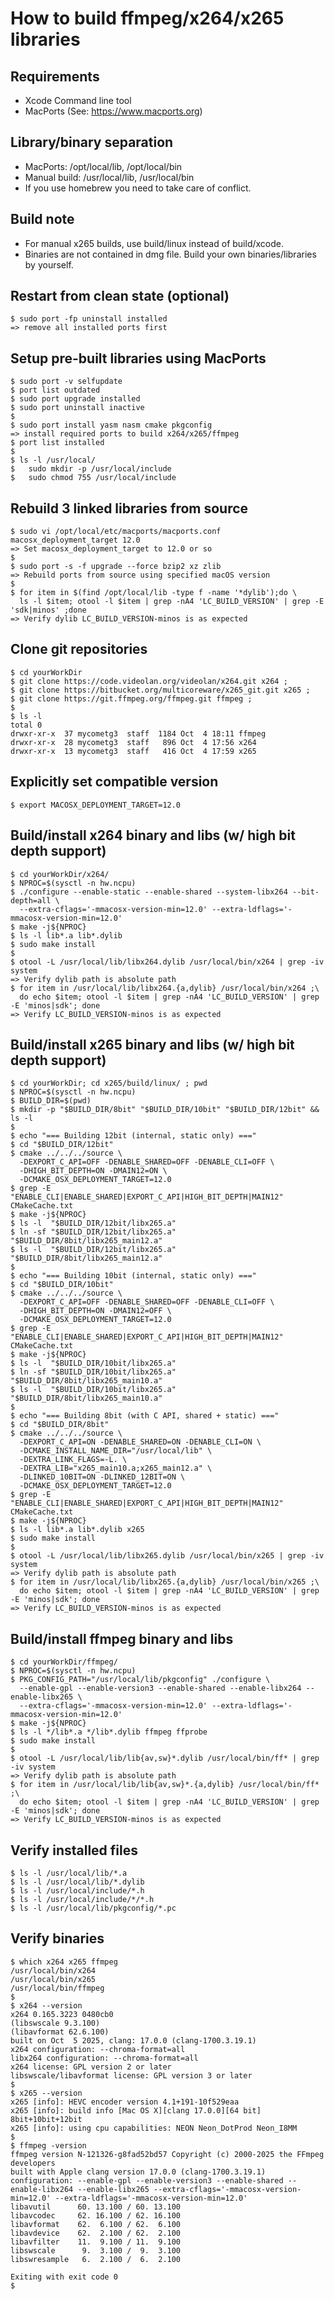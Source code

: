 # How to build ffmpeg/x264/x265 libraries

## Requirements
- Xcode Command line tool
- MacPorts (See: https://www.macports.org)

## Library/binary separation
- MacPorts: /opt/local/lib, /opt/local/bin
- Manual build: /usr/local/lib, /usr/local/bin
- If you use homebrew you need to take care of conflict.

## Build note
- For manual x265 builds, use build/linux instead of build/xcode.
- Binaries are not contained in dmg file. Build your own binaries/libraries by yourself.
    
## Restart from clean state (optional)
    $ sudo port -fp uninstall installed
    => remove all installed ports first

## Setup pre-built libraries using MacPorts
    $ sudo port -v selfupdate
    $ port list outdated
    $ sudo port upgrade installed
    $ sudo port uninstall inactive
    $
    $ sudo port install yasm nasm cmake pkgconfig
    => install required ports to build x264/x265/ffmpeg
    $ port list installed
    $
    $ ls -l /usr/local/
    $   sudo mkdir -p /usr/local/include
    $   sudo chmod 755 /usr/local/include

## Rebuild 3 linked libraries from source
    $ sudo vi /opt/local/etc/macports/macports.conf
    macosx_deployment_target 12.0
    => Set macosx_deployment_target to 12.0 or so
    $
    $ sudo port -s -f upgrade --force bzip2 xz zlib 
    => Rebuild ports from source using specified macOS version
    $
    $ for item in $(find /opt/local/lib -type f -name '*dylib');do \
      ls -l $item; otool -l $item | grep -nA4 'LC_BUILD_VERSION' | grep -E 'sdk|minos' ;done
    => Verify dylib LC_BUILD_VERSION-minos is as expected

## Clone git repositories
    $ cd yourWorkDir
    $ git clone https://code.videolan.org/videolan/x264.git x264 ;
    $ git clone https://bitbucket.org/multicoreware/x265_git.git x265 ;
    $ git clone https://git.ffmpeg.org/ffmpeg.git ffmpeg ;
    $
    $ ls -l
    total 0
    drwxr-xr-x  37 mycometg3  staff  1184 Oct  4 18:11 ffmpeg
    drwxr-xr-x  28 mycometg3  staff   896 Oct  4 17:56 x264
    drwxr-xr-x  13 mycometg3  staff   416 Oct  4 17:59 x265

## Explicitly set compatible version 
    $ export MACOSX_DEPLOYMENT_TARGET=12.0

## Build/install x264 binary and libs (w/ high bit depth support)
    $ cd yourWorkDir/x264/
    $ NPROC=$(sysctl -n hw.ncpu)
    $ ./configure --enable-static --enable-shared --system-libx264 --bit-depth=all \
      --extra-cflags='-mmacosx-version-min=12.0' --extra-ldflags='-mmacosx-version-min=12.0' 
    $ make -j${NPROC}
    $ ls -l lib*.a lib*.dylib
    $ sudo make install
    $
    $ otool -L /usr/local/lib/libx264.dylib /usr/local/bin/x264 | grep -iv system
    => Verify dylib path is absolute path
    $ for item in /usr/local/lib/libx264.{a,dylib} /usr/local/bin/x264 ;\
      do echo $item; otool -l $item | grep -nA4 'LC_BUILD_VERSION' | grep -E 'minos|sdk'; done
    => Verify LC_BUILD_VERSION-minos is as expected

## Build/install x265 binary and libs (w/ high bit depth support)
    $ cd yourWorkDir; cd x265/build/linux/ ; pwd
    $ NPROC=$(sysctl -n hw.ncpu)
    $ BUILD_DIR=$(pwd)
    $ mkdir -p "$BUILD_DIR/8bit" "$BUILD_DIR/10bit" "$BUILD_DIR/12bit" && ls -l
    $ 
    $ echo "=== Building 12bit (internal, static only) ==="
    $ cd "$BUILD_DIR/12bit"
    $ cmake ../../../source \
      -DEXPORT_C_API=OFF -DENABLE_SHARED=OFF -DENABLE_CLI=OFF \
      -DHIGH_BIT_DEPTH=ON -DMAIN12=ON \
      -DCMAKE_OSX_DEPLOYMENT_TARGET=12.0 
    $ grep -E "ENABLE_CLI|ENABLE_SHARED|EXPORT_C_API|HIGH_BIT_DEPTH|MAIN12" CMakeCache.txt
    $ make -j${NPROC}
    $ ls -l  "$BUILD_DIR/12bit/libx265.a"
    $ ln -sf "$BUILD_DIR/12bit/libx265.a" "$BUILD_DIR/8bit/libx265_main12.a"
    $ ls -l  "$BUILD_DIR/12bit/libx265.a" "$BUILD_DIR/8bit/libx265_main12.a"
    $ 
    $ echo "=== Building 10bit (internal, static only) ==="
    $ cd "$BUILD_DIR/10bit"
    $ cmake ../../../source \
      -DEXPORT_C_API=OFF -DENABLE_SHARED=OFF -DENABLE_CLI=OFF \
      -DHIGH_BIT_DEPTH=ON -DMAIN12=OFF \
      -DCMAKE_OSX_DEPLOYMENT_TARGET=12.0 
    $ grep -E "ENABLE_CLI|ENABLE_SHARED|EXPORT_C_API|HIGH_BIT_DEPTH|MAIN12" CMakeCache.txt
    $ make -j${NPROC}
    $ ls -l  "$BUILD_DIR/10bit/libx265.a"
    $ ln -sf "$BUILD_DIR/10bit/libx265.a" "$BUILD_DIR/8bit/libx265_main10.a"
    $ ls -l  "$BUILD_DIR/10bit/libx265.a" "$BUILD_DIR/8bit/libx265_main10.a"
    $ 
    $ echo "=== Building 8bit (with C API, shared + static) ==="
    $ cd "$BUILD_DIR/8bit"
    $ cmake ../../../source \
      -DEXPORT_C_API=ON -DENABLE_SHARED=ON -DENABLE_CLI=ON \
      -DCMAKE_INSTALL_NAME_DIR="/usr/local/lib" \
      -DEXTRA_LINK_FLAGS=-L. \
      -DEXTRA_LIB="x265_main10.a;x265_main12.a" \
      -DLINKED_10BIT=ON -DLINKED_12BIT=ON \
      -DCMAKE_OSX_DEPLOYMENT_TARGET=12.0 
    $ grep -E "ENABLE_CLI|ENABLE_SHARED|EXPORT_C_API|HIGH_BIT_DEPTH|MAIN12" CMakeCache.txt
    $ make -j${NPROC}
    $ ls -l lib*.a lib*.dylib x265
    $ sudo make install
    $ 
    $ otool -L /usr/local/lib/libx265.dylib /usr/local/bin/x265 | grep -iv system
    => Verify dylib path is absolute path
    $ for item in /usr/local/lib/libx265.{a,dylib} /usr/local/bin/x265 ;\
      do echo $item; otool -l $item | grep -nA4 'LC_BUILD_VERSION' | grep -E 'minos|sdk'; done
    => Verify LC_BUILD_VERSION-minos is as expected

## Build/install ffmpeg binary and libs
    $ cd yourWorkDir/ffmpeg/
    $ NPROC=$(sysctl -n hw.ncpu)
    $ PKG_CONFIG_PATH="/usr/local/lib/pkgconfig" ./configure \
      --enable-gpl --enable-version3 --enable-shared --enable-libx264 --enable-libx265 \
      --extra-cflags='-mmacosx-version-min=12.0' --extra-ldflags='-mmacosx-version-min=12.0'
    $ make -j${NPROC}
    $ ls -l */lib*.a */lib*.dylib ffmpeg ffprobe
    $ sudo make install
    $ 
    $ otool -L /usr/local/lib/lib{av,sw}*.dylib /usr/local/bin/ff* | grep -iv system
    => Verify dylib path is absolute path
    $ for item in /usr/local/lib/lib{av,sw}*.{a,dylib} /usr/local/bin/ff* ;\
      do echo $item; otool -l $item | grep -nA4 'LC_BUILD_VERSION' | grep -E 'minos|sdk'; done
    => Verify LC_BUILD_VERSION-minos is as expected

## Verify installed files
    $ ls -l /usr/local/lib/*.a
    $ ls -l /usr/local/lib/*.dylib
    $ ls -l /usr/local/include/*.h
    $ ls -l /usr/local/include/*/*.h
    $ ls -l /usr/local/lib/pkgconfig/*.pc

## Verify binaries
    $ which x264 x265 ffmpeg
    /usr/local/bin/x264
    /usr/local/bin/x265
    /usr/local/bin/ffmpeg
    $ 
    $ x264 --version
    x264 0.165.3223 0480cb0
    (libswscale 9.3.100)
    (libavformat 62.6.100)
    built on Oct  5 2025, clang: 17.0.0 (clang-1700.3.19.1)
    x264 configuration: --chroma-format=all
    libx264 configuration: --chroma-format=all
    x264 license: GPL version 2 or later
    libswscale/libavformat license: GPL version 3 or later
    $ 
    $ x265 --version
    x265 [info]: HEVC encoder version 4.1+191-10f529eaa
    x265 [info]: build info [Mac OS X][clang 17.0.0][64 bit] 8bit+10bit+12bit
    x265 [info]: using cpu capabilities: NEON Neon_DotProd Neon_I8MM
    $ 
    $ ffmpeg -version
    ffmpeg version N-121326-g8fad52bd57 Copyright (c) 2000-2025 the FFmpeg developers
    built with Apple clang version 17.0.0 (clang-1700.3.19.1)
    configuration: --enable-gpl --enable-version3 --enable-shared --enable-libx264 --enable-libx265 --extra-cflags='-mmacosx-version-min=12.0' --extra-ldflags='-mmacosx-version-min=12.0'
    libavutil      60. 13.100 / 60. 13.100
    libavcodec     62. 16.100 / 62. 16.100
    libavformat    62.  6.100 / 62.  6.100
    libavdevice    62.  2.100 / 62.  2.100
    libavfilter    11.  9.100 / 11.  9.100
    libswscale      9.  3.100 /  9.  3.100
    libswresample   6.  2.100 /  6.  2.100

    Exiting with exit code 0
    $ 
